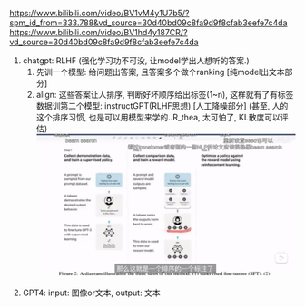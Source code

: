 https://www.bilibili.com/video/BV1vM4y1U7b5/?spm_id_from=333.788&vd_source=30d40bd09c8fa9d9f8cfab3eefe7c4da
https://www.bilibili.com/video/BV1hd4y187CR/?vd_source=30d40bd09c8fa9d9f8cfab3eefe7c4da

1. chatgpt: RLHF (强化学习功不可没, 让model学出人想听的答案.)
    1. 先训一个模型: 给问题出答案, 且答案多个做个ranking   [纯model出文本部分]
    2. align: 这些答案让人排序, 判断好坏顺序给出标签(1~n), 这样就有了有标签数据训第二个模型: instructGPT(RLHF思想)   [人工降噪部分] 
    (甚至, 人的这个排序习惯, 也是可以用模型来学的..R_thea, 太可怕了, KL散度可以评估)
    ![gpt1](./gpt1.png)
    <br/>
2. GPT4: input: 图像or文本, output: 文本